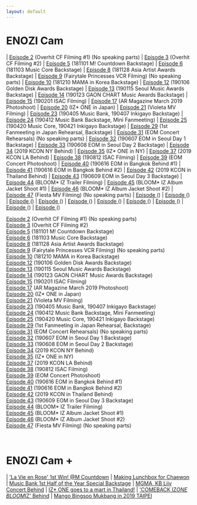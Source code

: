 ```yaml
---
layout: default
---
```

<h1>ENOZI Cam</h1>

| <a target="_blank" href="https://youtu.be/mEboyuYa5-s?t=5">Episode 2</a> (Overhit CF Filming #1) (No speaking parts)                | <a target="_blank" href="https://youtu.be/LBljUqTzboo?t=166">Episode 3</a> (Overhit CF Filming #2)
| <a target="_blank" href="https://youtu.be/apgzmeBRqmQ?t=25">Episode 5</a> (181101 M! Countdown Backstage)                 | <a target="_blank" href="https://youtu.be/apkjxdbjj1g?t=39">Episode 6</a> (181103 Music Core Backstage)
| <a target="_blank" href="https://youtu.be/KJaYHQa_koA?t=76">Episode 8</a> (181128 Asia Artist Awards Backstage)           | <a target="_blank" href="https://youtu.be/A6EieNny-iY?t=104">Episode 9</a> (Fairytale Princesses VCR Filming) (No speaking parts)
| <a target="_blank" href="https://www.youtube.com/watch?v=Z167_AonGm0">Episode 10</a> (181210 MAMA in Korea Backstage)               | <a target="_blank" href="https://www.youtube.com/watch?v=lw4wPYBeySg">Episode 12</a> (190106 Golden Disk Awards Backstage)
| <a target="_blank" href="https://www.youtube.com/watch?v=H2GztU4loNc">Episode 13</a> (190115 Seoul Music Awards Backstage)          | <a target="_blank" href="https://www.youtube.com/watch?v=IMBfpoA2iWo">Episode 14</a> (190123 GAON CHART Music Awards Backstage)
| <a target="_blank" href="https://www.youtube.com/watch?v=ocqIQf7yeBo">Episode 15</a> (190201 ISAC Filming)                          | <a target="_blank" href="https://www.youtube.com/watch?v=HPYhf3P6U5k">Episode 17</a> (AR Magazine March 2019 Photoshoot)
| <a target="_blank" href="https://www.youtube.com/watch?v=kgyNlu7Jzfs">Episode 20</a> (IZ* ONE in Japan)                             | <a target="_blank" href="https://www.youtube.com/watch?v=YGZOCCfUtCY">Episode 21</a> (Violeta MV Filming)
| <a target="_blank" href="https://www.youtube.com/watch?v=QuFlMIgKxsA">Episode 23</a> (190405 Music Bank, 190407 Inkigayo Backstage) | <a target="_blank" href="https://www.youtube.com/watch?v=sZeph04xB_k">Episode 24</a> (190412 Music Bank Backstage, Mini Fanmeeting)
| <a target="_blank" href="https://www.youtube.com/watch?v=eoyUSKMVkgk">Episode 25</a> (190420 Music Core, 190421 Inkigayo Backstage) | <a target="_blank" href="https://www.youtube.com/watch?v=8XSS0d1ql7I">Episode 29</a> (1st Fanmeeting in Japan Rehearsal, Backstage)
| <a target="_blank" href="https://www.youtube.com/watch?v=T4x_pdhXBsM">Episode 31</a> (EOM Concert Rehearsals) (No speaking parts) | <a target="_blank" href="https://youtu.be/z8xqNo4awFw?t=48">Episode 32</a> (190607 EOM in Seoul Day 1 Backstage)
| <a target="_blank" href="https://youtu.be/A5M8yVRyBxU?t=98">Episode 33</a> (190608 EOM in Seoul Day 2 Backstage) | <a target="_blank" href="https://youtu.be/RdGILzeo0fs?t=171">Episode 34</a> (2019 KCON NY Behind)
| <a target="_blank" href="https://youtu.be/9kl21DtEHAU?t=18">Episode 35</a> (IZ* ONE in NY) | <a target="_blank" href="https://youtu.be/0XFHQ55ZSuU?t=48">Episode 37</a> (2019 KCON LA Behind)
| <a target="_blank" href="https://youtu.be/PhE3BC-dFrg?t=14">Episode 38</a> (190812 ISAC Filming) | <a target="_blank" href="https://youtu.be/RGhWYfBfEiE?t=8">Episode 39</a> (EOM Concert Photoshoot)
| <a target="_blank" href="https://youtu.be/ZvfzGGraCd0?t=86">Episode 40</a> (190616 EOM in Bangkok Behind #1) | <a target="_blank" href="https://youtu.be/JlgsRMYuuog?t=233">Episode 41</a> (190616 EOM in Bangkok Behind #2)
| <a target="_blank" href="https://youtu.be/P8nSGzNOlzw?t=120">Episode 42</a> (2019 KCON in Thailand Behind) | <a target="_blank" href="https://youtu.be/4oIpuzS1G38?t=141">Episode 43</a> (190609 EOM in Seoul Day 3 Backstage)
| <a target="_blank" href="https://youtu.be/mUbq6Z6TnC0?t=224">Episode 44</a> (BLOOM* IZ Trailer Filming) | <a target="_blank" href="https://youtu.be/cacNilg1UrU?t=94">Episode 45</a> (BLOOM* IZ Album Jacket Shoot #1)
| <a target="_blank" href="https://youtu.be/Otb__RH-PsQ?t=555">Episode 46</a> (BLOOM* IZ Album Jacket Shoot #2) | <a target="_blank" href="https://youtu.be/QVsn0p8RfaA?t=292">Episode 47</a> (Fiesta MV Filming) (No speaking parts)
| <a target="_blank" href="">Episode </a> () | <a target="_blank" href="">Episode </a> ()
| <a target="_blank" href="">Episode </a> () | <a target="_blank" href="">Episode </a> ()
| <a target="_blank" href="">Episode </a> () | <a target="_blank" href="">Episode </a> ()
| <a target="_blank" href="">Episode </a> () | <a target="_blank" href="">Episode </a> ()
| <a target="_blank" href="">Episode </a> () | <a target="_blank" href="">Episode </a> ()

<a target="_blank" href="https://youtu.be/mEboyuYa5-s?t=5">Episode 2</a> (Overhit CF Filming #1) (No speaking parts)<br>
<a target="_blank" href="https://youtu.be/LBljUqTzboo?t=166">Episode 3</a> (Overhit CF Filming #2)<br>
<a target="_blank" href="https://youtu.be/apgzmeBRqmQ?t=25">Episode 5</a> (181101 M! Countdown Backstage)<br>
<a target="_blank" href="https://youtu.be/apkjxdbjj1g?t=39">Episode 6</a> (181103 Music Core Backstage)<br>
<a target="_blank" href="https://youtu.be/KJaYHQa_koA?t=76">Episode 8</a> (181128 Asia Artist Awards Backstage)<br>
<a target="_blank" href="https://youtu.be/A6EieNny-iY?t=104">Episode 9</a> (Fairytale Princesses VCR Filming) (No speaking parts)<br>
<a target="_blank" href="https://youtu.be/Z167_AonGm0?t=27">Episode 10</a> (181210 MAMA in Korea Backstage)<br>
<a target="_blank" href="https://www.youtube.com/watch?v=lw4wPYBeySg">Episode 12</a> (190106 Golden Disk Awards Backstage)<br>
<a target="_blank" href="https://www.youtube.com/watch?v=H2GztU4loNc">Episode 13</a> (190115 Seoul Music Awards Backstage)<br>
<a target="_blank" href="https://www.youtube.com/watch?v=IMBfpoA2iWo">Episode 14</a> (190123 GAON CHART Music Awards Backstage)<br>
<a target="_blank" href="https://www.youtube.com/watch?v=ocqIQf7yeBo">Episode 15</a> (190201 ISAC Filming)<br>
<a target="_blank" href="https://www.youtube.com/watch?v=HPYhf3P6U5k">Episode 17</a> (AR Magazine March 2019 Photoshoot)<br>
<a target="_blank" href="https://www.youtube.com/watch?v=kgyNlu7Jzfs">Episode 20</a> (IZ* ONE in Japan)<br>
<a target="_blank" href="https://www.youtube.com/watch?v=YGZOCCfUtCY">Episode 21</a> (Violeta MV Filming)<br>
<a target="_blank" href="https://www.youtube.com/watch?v=QuFlMIgKxsA">Episode 23</a> (190405 Music Bank, 190407 Inkigayo Backstage)<br>
<a target="_blank" href="https://www.youtube.com/watch?v=sZeph04xB_k">Episode 24</a> (190412 Music Bank Backstage, Mini Fanmeeting)<br>
<a target="_blank" href="https://www.youtube.com/watch?v=eoyUSKMVkgk">Episode 25</a> (190420 Music Core, 190421 Inkigayo Backstage)<br>
<a target="_blank" href="https://www.youtube.com/watch?v=8XSS0d1ql7I">Episode 29</a> (1st Fanmeeting in Japan Rehearsal, Backstage)<br>
<a target="_blank" href="https://www.youtube.com/watch?v=T4x_pdhXBsM">Episode 31</a> (EOM Concert Rehearsals) (No speaking parts)<br>
<a target="_blank" href="https://youtu.be/z8xqNo4awFw?t=48">Episode 32</a> (190607 EOM in Seoul Day 1 Backstage)<br>
<a target="_blank" href="https://youtu.be/A5M8yVRyBxU?t=98">Episode 33</a> (190608 EOM in Seoul Day 2 Backstage)<br>
<a target="_blank" href="https://youtu.be/RdGILzeo0fs?t=171">Episode 34</a> (2019 KCON NY Behind)<br>
<a target="_blank" href="https://youtu.be/9kl21DtEHAU?t=18">Episode 35</a> (IZ* ONE in NY)<br>
<a target="_blank" href="https://youtu.be/0XFHQ55ZSuU?t=48">Episode 37</a> (2019 KCON LA Behind)<br>
<a target="_blank" href="https://youtu.be/PhE3BC-dFrg?t=14">Episode 38</a> (190812 ISAC Filming)<br>
<a target="_blank" href="https://youtu.be/RGhWYfBfEiE?t=8">Episode 39</a> (EOM Concert Photoshoot)<br>
<a target="_blank" href="https://youtu.be/ZvfzGGraCd0?t=86">Episode 40</a> (190616 EOM in Bangkok Behind #1)<br>
<a target="_blank" href="https://youtu.be/JlgsRMYuuog?t=233">Episode 41</a> (190616 EOM in Bangkok Behind #2)<br>
<a target="_blank" href="https://youtu.be/P8nSGzNOlzw?t=120">Episode 42</a> (2019 KCON in Thailand Behind)<br>
<a target="_blank" href="https://youtu.be/4oIpuzS1G38?t=141">Episode 43</a> (190609 EOM in Seoul Day 3 Backstage)<br>
<a target="_blank" href="https://youtu.be/mUbq6Z6TnC0?t=224">Episode 44</a> (BLOOM* IZ Trailer Filming)<br>
<a target="_blank" href="https://youtu.be/cacNilg1UrU?t=94">Episode 45</a> (BLOOM* IZ Album Jacket Shoot #1)<br>
<a target="_blank" href="https://youtu.be/Otb__RH-PsQ?t=555">Episode 46</a> (BLOOM* IZ Album Jacket Shoot #2)<br>
<a target="_blank" href="https://youtu.be/QVsn0p8RfaA?t=292">Episode 47</a> (Fiesta MV Filming) (No speaking parts)<br>

<br>

<h1>ENOZI Cam +</h1>

| <a target="_blank" href="https://www.youtube.com/watch?v=J326RzASXEQ">'La Vie en Rose' 1st Win! @M Countdown</a>            | <a target="_blank" href="https://www.youtube.com/watch?v=nxZg70OqHpU">Making Lunchbox for Chaewon</a>
| <a target="_blank" href="https://www.youtube.com/watch?v=5ye2u3gLw_U">Music Bank 1st Half of the Year Special Backstage</a> | <a target="_blank" href="https://www.youtube.com/watch?v=M-UjOoy56Is">MGMA, KB Liiv Concert Behind</a>
| <a target="_blank" href="https://www.youtube.com/watch?v=otMw0Um5JLw">IZ* ONE goes to a mart in Thailand!</a>                | <a target="_blank" href="https://www.youtube.com/watch?v=rVAGrBBCJu0">'COMEBACK IZ*ONE BLOOM*IZ' Behind</a>
| <a target="_blank" href="https://www.youtube.com/watch?v=OatrfUO1IDk">Mango Bingsoo Mukbang in 2019 TAIPEI</a>
